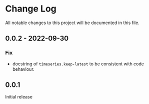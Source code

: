 # Change Log
All notable changes to this project will be documented in this file.

## 0.0.2 - 2022-09-30
### Fix
- docstring of `timeseries.keep-latest` to be consistent with code behaviour.

## 0.0.1

Initial release